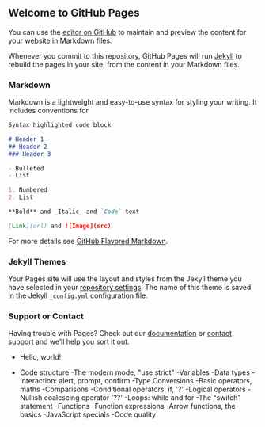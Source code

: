 ## Welcome to GitHub Pages

You can use the [editor on GitHub](https://github.com/nishadudheliya/nishadudheliya.github.io/edit/master/index.md) to maintain and preview the content for your website in Markdown files.

Whenever you commit to this repository, GitHub Pages will run [Jekyll](https://jekyllrb.com/) to rebuild the pages in your site, from the content in your Markdown files.

### Markdown

Markdown is a lightweight and easy-to-use syntax for styling your writing. It includes conventions for

```markdown
Syntax highlighted code block

# Header 1
## Header 2
### Header 3

- Bulleted
- List

1. Numbered
2. List

**Bold** and _Italic_ and `Code` text

[Link](url) and ![Image](src)
```

For more details see [GitHub Flavored Markdown](https://guides.github.com/features/mastering-markdown/).

### Jekyll Themes

Your Pages site will use the layout and styles from the Jekyll theme you have selected in your [repository settings](https://github.com/nishadudheliya/nishadudheliya.github.io/settings). The name of this theme is saved in the Jekyll `_config.yml` configuration file.

### Support or Contact

Having trouble with Pages? Check out our [documentation](https://help.github.com/categories/github-pages-basics/) or [contact support](https://github.com/contact) and we’ll help you sort it out.



- Hello, world!
* Code structure
-The modern mode, "use strict"
-Variables
-Data types
-Interaction: alert, prompt, confirm
-Type Conversions
-Basic operators, maths
-Comparisons
-Conditional operators: if, '?'
-Logical operators
-Nullish coalescing operator '??'
-Loops: while and for
-The "switch" statement
-Functions
-Function expressions
-Arrow functions, the basics
-JavaScript specials
-Code quality

